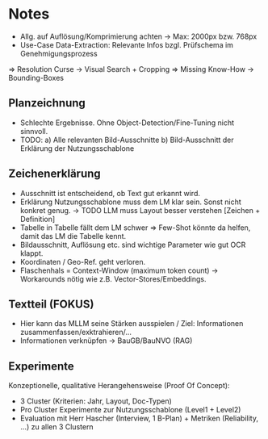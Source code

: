 # Notes

* Allg. auf Auflösung/Komprimierung achten -> Max: 2000px bzw. 768px
* Use-Case Data-Extraction: Relevante Infos bzgl. Prüfschema im Genehmigungsprozess

=> Resolution Curse -> Visual Search + Cropping
=> Missing Know-How -> Bounding-Boxes

## Planzeichnung

* Schlechte Ergebnisse. Ohne Object-Detection/Fine-Tuning nicht sinnvoll.
* TODO: a) Alle relevanten Bild-Ausschnitte b) Bild-Ausschnitt der Erklärung der Nutzungsschablone

## Zeichenerklärung

* Ausschnitt ist entscheidend, ob Text gut erkannt wird.
* Erklärung Nutzungsschablone muss dem LM klar sein. Sonst nicht konkret genug. -> TODO LLM muss Layout besser verstehen [Zeichen + Definition]
* Tabelle in Tabelle fällt dem LM schwer => Few-Shot könnte da helfen, damit das LM die Tabelle kennt.
* Bildausschnitt, Auflösung etc. sind wichtige Parameter wie gut OCR klappt.
* Koordinaten / Geo-Ref. geht verloren.
* Flaschenhals = Context-Window (maximum token count) -> Workarounds nötig wie z.B. Vector-Stores/Embeddings.

## Textteil (FOKUS)

* Hier kann das MLLM seine Stärken ausspielen / Ziel: Informationen zusammenfassen/exktrahieren/...
* Informationen verknüpfen -> BauGB/BauNVO (RAG)

## Experimente

Konzeptionelle, qualitative Herangehensweise (Proof Of Concept):

* 3 Cluster (Kriterien: Jahr, Layout, Doc-Typen)
* Pro Cluster Experimente zur Nutzungsschablone (Level1 + Level2)
* Evaluation mit Herr Hascher (Interview, 1 B-Plan) + Metriken (Reliability, ...) zu allen 3 Clustern
